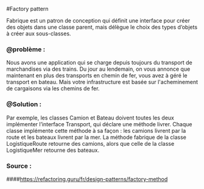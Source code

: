#Factory pattern

Fabrique est un patron de conception qui définit une interface pour créer 
des objets dans une classe parent, mais délègue le choix des types d’objets à créer 
aux sous-classes.

### @problème :
Nous avons une application qui se charge depuis toujours du transport de marchandises via des trains.
Du jour au lendemain, on vous annonce que maintenant en plus des transports en chemin de fer, 
vous avez à géré le transport en bateau. Mais votre infrastructure est basée sur l'acheminement de cargaisons via les chemins de fer.

### @Solution :
Par exemple, les classes Camion et Bateau doivent toutes les deux implémenter l’interface Transport, qui déclare une méthode livrer. Chaque classe implémente cette méthode à sa façon : les camions livrent par la route et les bateaux livrent par la mer. La méthode fabrique de la classe LogistiqueRoute retourne des camions, alors que celle de la classe LogistiqueMer retourne des bateaux.

### Source :
####https://refactoring.guru/fr/design-patterns/factory-method